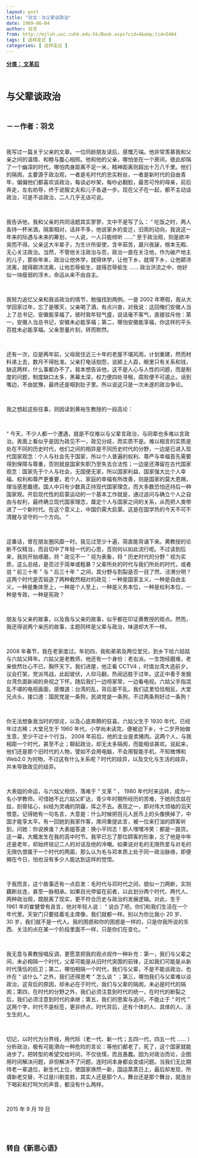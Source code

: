 ```yaml
---
layout: post
title: "羽戈：与父辈谈政治"
date: 1989-06-04
author: 羽戈
from: http://mjlsh.usc.cuhk.edu.hk/Book.aspx?cid=4&amp;tid=5464
tags: [ 这样走过 ]
categories: [ 这样走过 ]
---
```


<div style="margin: 15px 10px 10px 0px;">
<div>
<span id="ctl00_ContentPlaceHolder1_chapter1_SubjectLabel" style="font-weight:bold;text-decoration:underline;">
   分类： 文革后
  </span>
</div>
<p class="p1">
<b>
<font size="5">
<span class="s1">
</span>
<br/>
</font>
</b>
</p>
<p class="p2">
<span class="s1">
<b>
<font size="5">
     与父辈谈政治
    </font>
</b>
</span>
</p>
<p class="p1">
<b>
<font size="4">
<span class="s1">
</span>
<br/>
</font>
</b>
</p>
<p class="p2">
<span class="s1">
<b>
<font size="4">
     －－作者：羽戈
    </font>
</b>
</span>
</p>
<p class="p1">
<span class="s1">
</span>
<br/>
</p>
<p class="p2">
<span class="s1">
   我写过一篇关于父亲的文章。一位同龄朋友读后，感慨万端。他非常羡慕我和父亲之间的温情、和睦与腹心相照。他和他的父亲，哪怕坐在一个房间，彼此却隔了一个幽深的时代，哪怕肉身距离不足一米，精神距离则超出十万八千里。他们的隔阂，主要源于政治观，一者是毛时代的忠实粉丝，一者是新时代的自由青年，偏偏他们都喜欢谈政治，每谈必吵架，每吵必翻脸，最苦可怜的母亲，前后奔走，左右劝导，终于说服丈夫和儿子各退一步。现在父子在一起，都不主动谈政治，可是不谈政治，二人几乎无话可说。
  </span>
</p>
<p class="p1">
<span class="s1">
</span>
<br/>
</p>
<p class="p2">
<span class="s1">
   我告诉他，我和父亲的共同话题其实寥寥，文中不是写了么：
  </span>
<span class="s2">
   “
  </span>
<span class="s1">
   吃饭之时，两人各持一杯米酒，隔案相对，话并不多，他说家乡的变迁，旧雨的动向，我说这一年来的际遇与未来的筹划，一人说，一人只能倾听
  </span>
<span class="s2">
   ……”
  </span>
<span class="s1">
   至于政治观，则是欲冲突而不得。父亲这大半辈子，为生计所驱使，含辛茹苦，晨兴夜寐，根本无暇、无心关注政治。当然，不管他关注政治与否，政治一直在关注他，作为破产地主的儿子，那些年来，政治让他休学，就得休学，让他下乡，就得下乡，让他颠沛流离，就得颠沛流离，让他忍辱偷生，就得忍辱偷生
  </span>
<span class="s2">
   ……
  </span>
<span class="s1">
   政治洪流之中，他好似一块瘦弱的浮木，命运从来不由自主。
  </span>
</p>
<p class="p1">
<span class="s1">
</span>
<br/>
</p>
<p class="p2">
<span class="s1">
   我努力追忆父亲和我谈政治的情节，勉强找到两例。一是
  </span>
<span class="s2">
   2002
  </span>
<span class="s1">
   年寒假，我从大学回家过年，忘了是哪天，父亲喝了酒，有点兴奋，对我说：这回俺们安徽人当上了总书记，安徽能享福了。彼时我年轻气盛，说话毫不客气，直接驳斥他：第一，安徽人当总书记，安徽未必能享福；第二，哪怕安徽能享福，你这样的平头百姓未必能享福。父亲思量片刻，转而默然。
  </span>
</p>
<p class="p1">
<span class="s1">
</span>
<br/>
</p>
<p class="p2">
<span class="s1">
   还有一次，应是两年前，父母居住近三十年的老屋不堪风雨，计划重建，然而材料递上去，数月不得批准。父亲打电话抱怨，说颍上人孬，眼里只有关系和钱，缺这两样，什么事都办不了。我本想告诉他，这不是人心与人性的问题，而是制度的问题，制度缺口太多，黑幕太深，权力便四处寻租，腐败便不可遏止。话到嘴边，不由犹豫，最终还是咽到肚子里。所以说这只是一次未遂的政治争论。
  </span>
</p>
<p class="p1">
<span class="s1">
</span>
<br/>
</p>
<p class="p2">
<span class="s1">
   我之想起这些往事，则因读到黄裕生教授的一段高论：
  </span>
</p>
<p class="p1">
<span class="s1">
</span>
<br/>
</p>
<p class="p2">
<span class="s2">
   “
  </span>
<span class="s1">
   今天，不少人都一个遭遇，就是不仅难以与父辈言政治，与同辈也多难以言政治。表面上看似乎是因为政见不一，政见分歧，而实质不是。难以相言的实质是处在不同的历史时代，他们之间的相异是不同历史时代的分野，一边是已进入现代国家观念：个人与社会先于国家，所以个人普遍的权利、尊严与幸福首先需要得到保障与尊重，否则就是国家失职乃至失去合法性；一边是还滞留在古代国家观念：国家先于个人与社会，无国便无家，所以国家利益、国家强大比个人幸福、权利和尊严更重要，若个人、家庭的幸福有所改善，则是国家的莫大恩赐，理当感恩戴德。国人中只有少数真正持现代国家理念，而大多数恐怕还持后一种国家观。开启现代性的启蒙运动的一个基本工作就是，通过追问与确立个人之自由与权利，最终确立现代国家理念，厘定个人与国家之间的关系，从而把人类带进了一个新时代。在这个意义上，中国仍需大启蒙。这是在国学热的今天不可不清醒与坚守的一个方向。
  </span>
<span class="s2">
   ”
  </span>
</p>
<p class="p1">
<span class="s1">
</span>
<br/>
</p>
<p class="p2">
<span class="s1">
   这番话，曾在朋友圈风靡一时。我见过至少十遍，简直能背诵下来。黄教授的论断不仅精当，而且切中了年轻一代的心思，否则何以如此流行呢。不过读到后来，我则开始琢磨，将
  </span>
<span class="s2">
   “
  </span>
<span class="s1">
   政见不一
  </span>
<span class="s2">
   ”
  </span>
<span class="s1">
   视为表象，将
  </span>
<span class="s2">
   “
  </span>
<span class="s1">
   历史时代的分野
  </span>
<span class="s2">
   ”
  </span>
<span class="s1">
   视为实质，这么总结，是否过于简单或粗暴？父辈所处的时代与我们所处的时代，或者说
  </span>
<span class="s2">
   “
  </span>
<span class="s1">
   前三十年
  </span>
<span class="s2">
   ”
  </span>
<span class="s1">
   与
  </span>
<span class="s2">
   “
  </span>
<span class="s1">
   后三十年
  </span>
<span class="s2">
   ”
  </span>
<span class="s1">
   之间，其分野与割裂是否一目了然、泾渭分明？这两个时代是否锻造了两种截然相对的政见：一种是国家主义，一种是自由主义，一种是集体至上，一种是个人至上，一种是义务本位，一种是权利本位，一种是专政，一种是宪政？
  </span>
</p>
<p class="p1">
<span class="s1">
</span>
<br/>
</p>
<p class="p2">
<span class="s1">
   朋友与父亲的故事，以及我与父亲的故事，似乎都在印证黄教授的观点。然而，我还得说两个亲历的故事，主题同样是父辈与政治，味道却大不一样。
  </span>
</p>
<p class="p1">
<span class="s1">
</span>
<br/>
</p>
<p class="p2">
<span class="s2">
   2008
  </span>
<span class="s1">
   年春节，我在老家度过。年初四，我和弟弟及两位堂兄，到乡下给六姑姑与六姑父拜年。六姑父是老教师，他还有一个身份：老右派。一生饱经磨难，老来依然壮心不已，胸怀天下。我们进屋，他正看
  </span>
<span class="s2">
   CCTV4
  </span>
<span class="s1">
   ，时值台湾大选前夕，议会打架，党派骂战，此起彼伏，人仰马翻，热闹远胜于过年。这正中善于发掘台湾负面新闻的央视之下怀。随后我们一边唠家常，一边看电视。六姑父手指混乱不堪的电视画面，感慨道：台湾的乱，背后是不乱，我们这里恰恰相反。大堂兄点头，接口道：国民党是一条狗，民进党是一条狗，不过两条狗好过一条狗！
  </span>
</p>
<p class="p1">
<span class="s1">
</span>
<br/>
</p>
<p class="p2">
<span class="s1">
   你无法想象我当时的惊诧，以及心底奔腾的狂喜。六姑父生于
  </span>
<span class="s2">
   1930
  </span>
<span class="s1">
   年代，已经年过古稀；大堂兄生于
  </span>
<span class="s2">
   1960
  </span>
<span class="s1">
   年代，小学尚未读完，便被迫下乡，十二岁开始做生意，至少干过十个行当，
  </span>
<span class="s2">
   2008
  </span>
<span class="s1">
   年前后，他的主业是卖猪肉。这两个人，与我相距一个时代，甚至不止；聊起政治，却无太多隔阂，而能相谈甚欢。说起来，他们还是那个旧时代的人物，譬如不会用电脑，不会用智能手机，不知微博和
  </span>
<span class="s2">
   Web2.0
  </span>
<span class="s1">
   为何物，不过这有什么关系呢？时代的歧异，以及文化与生活的歧异，并未导致政见的歧异。
  </span>
</p>
<p class="p1">
<span class="s1">
</span>
<br/>
</p>
<p class="p2">
<span class="s1">
   大表姐的命运，与六姑父相仿，落难于
  </span>
<span class="s2">
   “
  </span>
<span class="s1">
   文革
  </span>
<span class="s2">
   ”
  </span>
<span class="s1">
   ，
  </span>
<span class="s2">
   1980
  </span>
<span class="s1">
   年代时来运转，成为一名小学教师。可惜她不比六姑父旷达，青少年时期所经历的苦难，于她则念兹在兹，刻骨铭心，纠结为灵魂的阴霾，挥之不去。表现之一，即对伟大领袖的滔天恨意。记得她有一句名言，大意是：什么时候把百元人民币上的头像换掉了，中国才能享太平。有一回她到我家作客，席间重提此言，被一位来打油的顾客听到，问她：你说换谁？大表姐答道：换小平同志！那人嘿嘿冷笑：都是一路货。这一幕，大概发生在我的高中时节。我早已忘了那位顾客的形象，忘了他是中年还是老年，却始终铭记二人的对话及他的冷嘲。如果说对毛的无限热爱与对毛的无限仇恨属于一个时代的两面，那么认为毛与邓本质上处于同一政治脉络，即便搁在今日，怕也没有多少人能达到这样的觉悟。
  </span>
</p>
<p class="p1">
<span class="s1">
</span>
<br/>
</p>
<p class="p2">
<span class="s1">
   于我而言，这个故事还有一点启发：毛时代与邓时代之间，貌似一刀两断，实则藕断丝连，甚至一脉相承。如果目光停留在前者，以此划分两个时代、两代人、两种政治观，既脱离了现实，更不符合历史与政治的发展逻辑。对此，生于
  </span>
<span class="s2">
   1961
  </span>
<span class="s1">
   年的崔健曾有良言，他对年轻人说：
  </span>
<span class="s2">
   “
  </span>
<span class="s1">
   说白了吧，你们和我们生活在一个年代里。天安门只要挂着毛主席像，我们就都一样。别以为你比我小
  </span>
<span class="s2">
   20
  </span>
<span class="s1">
   岁、
  </span>
<span class="s2">
   30
  </span>
<span class="s1">
   岁，我们就不是一代人。我的困惑和你的困惑是一样的，只是你我所说的东西、关注的点在某一个阶段里面不一样，只是你们在变化。
  </span>
<span class="s2">
   ”
  </span>
</p>
<p class="p1">
<span class="s1">
</span>
<br/>
</p>
<p class="p2">
<span class="s1">
   我无意与黄教授唱反调，更愿意把我的观点视作一种补充：第一，我们与父辈之间，未必相隔一个时代，父辈可能是从旧时代突围的前锋，正如我们可能是从新时代落伍的后卫；第二，哪怕相隔一个时代，我们与父辈，不是不能谈政治，也许在
  </span>
<span class="s2">
   “
  </span>
<span class="s1">
   谈什么
  </span>
<span class="s2">
   ”
  </span>
<span class="s1">
   之外，我们还得思考
  </span>
<span class="s2">
   “
  </span>
<span class="s1">
   怎么谈
  </span>
<span class="s2">
   ”
  </span>
<span class="s1">
   ；第三，哪怕我们与父辈难以谈政治，这背后的原因，却未必在于时代，我们与父辈的隔阂，未必是时代的隔阂；第四，在时代的分野之外，我们必须注意到时代的统一，在时代的断裂之后，我们必须注意到时代的承继；第五，我们的思索与追问，不能止于
  </span>
<span class="s2">
   “
  </span>
<span class="s1">
   时代
  </span>
<span class="s2">
   ”
  </span>
<span class="s1">
   这两个字，时代不是标签，更非终点，时代背后，还有个体的人、具体的人、活生生的人。
  </span>
</p>
<p class="p1">
<span class="s1">
</span>
<br/>
</p>
<p class="p2">
<span class="s1">
   切记，以时代为分界线，用代际（老一代、新一代；五四一代，四五一代
  </span>
<span class="s2">
   ……
  </span>
<span class="s1">
   ）分析政治，极有可能滑向一种危险的言论：等他们都老了，死了，这个国家就能进步了。把转型的希望交给时间，不仅怯懦，而且愚蠢。因为对政治而论，企图用时间解决问题，非但解决不了问题，连时间本身都会变成问题。当我们无比期待老一辈退位，新生代上位，使国家焕然一新，国运蒸蒸日上，最后却发现，所谓新老交替，不过是川剧变脸，其实人还是那个人，舞台还是那个舞台，就连台下喝彩和打呵欠的声音，都没有什么两样。
  </span>
</p>
<p class="p1">
<span class="s1">
</span>
<br/>
</p>
<p class="p3">
<span class="s1">
   2015
  </span>
<span class="s3">
   年
  </span>
<span class="s1">
   9
  </span>
<span class="s3">
   月
  </span>
<span class="s1">
   19
  </span>
<span class="s3">
   日
  </span>
</p>
<p class="p1">
<span class="s1">
</span>
<br/>
</p>
<p class="p1">
<b>
<font size="4">
<span class="s1">
</span>
<br/>
</font>
</b>
</p>
<p class="p2">
<span class="s1">
<b>
<font size="4">
     转自《新思心语》
    </font>
</b>
</span>
</p>
</div>

